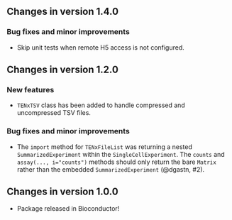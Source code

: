 ## Changes in version 1.4.0

### Bug fixes and minor improvements

* Skip unit tests when remote H5 access is not configured.

## Changes in version 1.2.0

### New features

* `TENxTSV` class has been added to handle compressed and uncompressed TSV
files.

### Bug fixes and minor improvements

* The `import` method for `TENxFileList` was returning a nested
`SummarizedExperiment` within the `SingleCellExperiment`. The `counts` and
`assay(..., i="counts")` methods should only return the bare `Matrix` rather
than the embedded `SummarizedExperiment` (@dgastn, #2).

## Changes in version 1.0.0

* Package released in Bioconductor!
